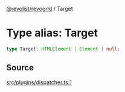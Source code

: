 [@revolist/revogrid](README.md) / Target

# Type alias: Target

```ts
type Target: HTMLElement | Element | null;
```

## Source

[src/plugins/dispatcher.ts:1](https://github.com/revolist/revogrid/blob/ace6403c43f42f0eb026a7e73c0ae179d3a4c66f/src/plugins/dispatcher.ts#L1)
